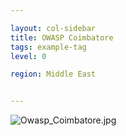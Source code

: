 ```yaml
---

layout: col-sidebar
title: OWASP Coimbatore
tags: example-tag
level: 0

region: Middle East


---
```

![Owasp_Coimbatore.jpg](Owasp_Coimbatore.jpg "Owasp_Coimbatore.jpg")


